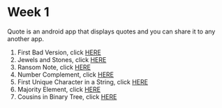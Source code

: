 # Week 1
Quote is an android app that displays quotes and you can share it to any another app.

1. First Bad Version, click [HERE](https://leetcode.com/explore/challenge/card/may-leetcoding-challenge/534/week-1-may-1st-may-7th/3316/)
2. Jewels and Stones, click [HERE](https://leetcode.com/explore/challenge/card/may-leetcoding-challenge/534/week-1-may-1st-may-7th/3317/)
3. Ransom Note, click [HERE](https://leetcode.com/explore/challenge/card/may-leetcoding-challenge/534/week-1-may-1st-may-7th/3318/)
4. Number Complement, click [HERE](https://leetcode.com/explore/challenge/card/may-leetcoding-challenge/534/week-1-may-1st-may-7th/3319/)
5. First Unique Character in a String, click [HERE](https://leetcode.com/explore/challenge/card/may-leetcoding-challenge/534/week-1-may-1st-may-7th/3320/)
6. Majority Element, click [HERE]( https://leetcode.com/explore/challenge/card/may-leetcoding-challenge/534/week-1-may-1st-may-7th/3321/)
7. Cousins in Binary Tree, click [HERE](https://leetcode.com/explore/challenge/card/may-leetcoding-challenge/534/week-1-may-1st-may-7th/3322/)
